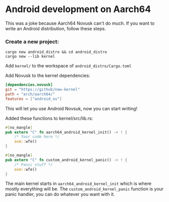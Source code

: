 # Android development on Aarch64

This was a joke because Aarch64 Novusk can't do much. If you want to write an Android distribution, follow these steps.

### Create a new project:

```commandline
cargo new android_distro && cd android_distro
cargo new --lib kernel
```

Add ``kernel/`` to the workspace of ``android_distro/Cargo.toml``

Add Novusk to the kernel dependencies:
```toml
[dependencies.novusk]
git = "https://github/new-kernel"
path = "arch/aarch64/"
features = ["android_os"]
```

This will let you use Android Novsuk, now you can start writing!

Added these functions to kernel/src/lib.rs:
```rust
#[no_mangle]
pub extern "C" fn aarch64_android_kernel_init() -> ! {
    /* Your code here */
    asm::wfe()
}

#[no_mangle]
pub extern "C" fn custom_android_kernel_panic() -> ! {
    /* Panic stuff */
    asm::wfe()
}
```

The main kernel starts in ``aarch64_android_kernel_init`` which is where mostly everything will be. The
``custom_android_kernel_panic`` function is your panic handler, you can do whatever you want with it.
